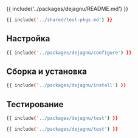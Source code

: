{{ include('../packages/dejagnu/README.md') }}

```bash 
{{ include('../shared/test-pkgs.md') }}
```

## Настройка

```bash 
{{ include('../packages/dejagnu/configure') }}
```

## Сборка и установка

```bash 
{{ include('../packages/dejagnu/install') }}
```

## Тестирование

```bash 
{{ include('../packages/dejagnu/test') }}
```
```bash 
{{ include('../packages/dejagnu/test') }}
```


